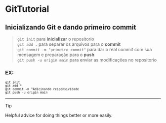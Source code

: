 # GitTutorial
## Inicializando Git e dando primeiro commit
> `git init` para **inicializar** o repositorio<br>
> `git add .` para separar os arquivos para o **commit**<br>
> `git commit -m "primeiro commit"` para dar o real commit com sua mensagem e preparação para o **push**<br>
> `git push -u origin main` para enviar as modificações no repositorio
### EX:

<sub> `git init `</sub><br>
<sub> `git add *`</sub><br>
<sub> `git commit -m "Adicinando responsividade`</sub><br>
<sub> `git push -u origin main`</sub><br>

---


> [!TIP]
> Helpful advice for doing things better or more easily.
